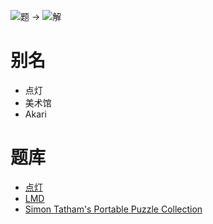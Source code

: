 ![题](http://wiki.logic-masters.de/images/6/60/Akari-A150px.png) ->
![解](http://wiki.logic-masters.de/images/e/e8/Akari-L150px.png)

# 别名
- 点灯
- 美术馆
- Akari

# 题库
- [点灯](https://cn.puzzle-light-up.com/)
- [LMD](https://logic-masters.de/Raetselportal/Suche/erweitert.php?chlang=en&tag_id=3041)
- [Simon Tatham's Portable Puzzle Collection](https://www.chiark.greenend.org.uk/~sgtatham/puzzles/js/lightup.html)